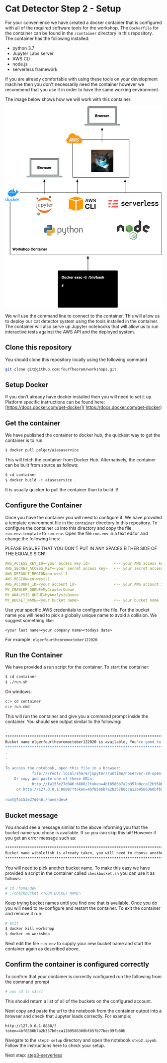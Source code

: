# Cat Detector Step 2 - Setup
For your convenience we have created a docker container that is configured with all of the required software tools for the workshop. The `Dockerfile` for the container can be found in the `/container` directory in this repository. The container has the following installed:

* python 3.7
* Jupyter Labs server
* AWS CLI
* node.js
* serverless framework

If you are already comfortable with using these tools on your development machine then you don't necessarily need the container however we recommend that you use it in order to have the same working environment.

The image below shows how we will work with this container:

![Docker](./images/Docker.png "Development Container")

We will use the command line to connect to the container. This will allow us to deploy our cat detector system using the tools installed in the container. The container will also serve up Jupyter notebooks that will allow us to run interactive tests against the AWS API and the deployed system.

## Clone this repository
You should clone this repository locally using the following command

```sh
git clone git@github.com:fourTheorem/workshops.git
```

## Setup Docker
If you don't already have docker installed then you will need to set it up. Platform specific instructions can be found here:
[https://docs.docker.com/get-docker]( https://docs.docker.com/get-docker)

## Get the container
We have published the container to docker hub, the quickest way to get the container is to run:

```sh
$ docker pull pelger/aiasaservice
```

This will fetch the container from Docker Hub. Alternatively, the container can be built from source as follows:

```sh
$ cd container
$ docker build -t aiasaservice .
```

It is usually quicker to pull the container than to build it!

## Configure the Container
Once you have the container you will need to configure it. We have provided a template environment file in the `container` directory in this repository. To configure the container `cd` into this directory and copy the file `run.env.template` to `run.env`. Open the file `run.env` in a text editor and change the following lines:

PLEASE ENSURE THAT YOU DON'T PUT IN ANY SPACES EITHER SIDE OF THE EQUALS SIGN!!

```yaml
AWS_ACCESS_KEY_ID=<your access key id>           <-- your AWS access key
AWS_SECRET_ACCESS_KEY=<your secret access key>   <-- your secret access key
AWS_DEFAULT_REGION=eu-west-1
AWS_REGION=eu-west-1
AWS_ACCOUNT_ID=<your account id>                 <-- your AWS account id
MY_CRAWLER_QUEUE=MyCrawlerQueue
MY_ANALYSIS_QUEUE=MyAnalysisQueue
MY_BUCKET_NAME=<your bucket name>                <-- your bucket name
```

Use your specific AWS credentials to configure the file. For the bucket name you will need to pick a globally unique name to avoid a collision. We suggest something like:

```
<your last name><your company name><todays date>
```

For example: `elgerfourtheoremoctober122020`

## Run the Container
We have provided a run script for the container. To start the container:

```sh
$ cd container
$ ./run.sh
```

On windows:

```cmd
c:> cd container
c:> run.cmd
```

This will run the container and give you a command prompt inside the container. You should see output similar to the following:

```sh
.
*******************************************************************************************
Bucket name elgerfourtheoremoctober122020 is available, You're good to go!
*******************************************************************************************
.
.
.
To access the notebook, open this file in a browser:
			file:///root/.local/share/jupyter/runtime/nbserver-28-open.html
	Or copy and paste one of these URLs:
			http://fa153e27d046:8888/?token=4bf8586b7a2b357b0cca12b9586360bfb5fb77bec99fb88b
	 or http://127.0.0.1:8888/?token=4bf8586b7a2b357b0cca12b9586360bfb5fb77bec99fb88b

root@fa153e27d046:/home/dev#
```

## Bucket message
You should see a message similar to the above informing you that the bucket name you chose is available. If so you can skip this bit! However if you get an error message such as:

```sh
*******************************************************************************************
Bucket name wibblefish is already taken, you will need to choose another bucket name :(
*******************************************************************************************
```

You will need to pick another bucket name. To make this easy we have provided a script in the container called `checkbucket.sh` you can use it as follows:

```sh
# cd /home/dev
# ./checkbucket <YOUR BUCKET NAME>
```

Keep trying bucket names until you find one that is available. Once you do you will need to re-configure and restart the container. To exit the container and remove it run:

```sh
# exit
$ docker kill workshop
$ docker rm workshop
```

Next edit the file `run.env` to supply your new bucket name and start the container again as described above.

## Confirm the container is configured correctly
To confirm that your container is correctly configured run the following from the command prompt

```sh
# aws s3 ls s3://
```

This should return a list of all of the buckets on the configured account.

Next copy and paste the url to the notebook from the container output into a browser and check that Jupyter loads correctly. For example:

```
http://127.0.0.1:8888/?token=4bf8586b7a2b357b0cca12b9586360bfb5fb77bec99fb88b
```

Navigate to the `step2-setup` directory and open the notebook `step2.ipynb`. Follow the instructions here to check your setup.

Next step: [step3-serverless](../step3-serverless)

